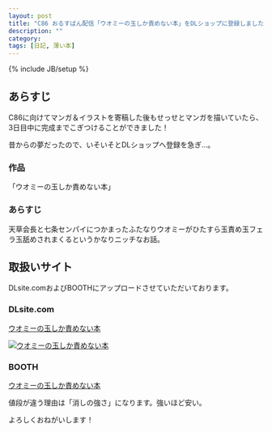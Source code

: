 ```yaml
---
layout: post
title: "C86 おるすばん配信「ウオミーの玉しか責めない本」をDLショップに登録しました"
description: ""
category: 
tags: [日記, 薄い本]
---
```

{% include JB/setup %}

## あらすじ

C86に向けてマンガ＆イラストを寄稿した後もせっせとマンガを描いていたら、3日目中に完成までこぎつけることができました！

昔からの夢だったので、いそいそとDLショップへ登録を急ぎ…。

### 作品

「ウオミーの玉しか責めない本」

### あらすじ

天草会長と七条センパイにつかまったふたなりウオミーがひたすら玉責め玉フェラ玉舐めされまくるというかなりニッチなお話。

## 取扱いサイト

DLsite.comおよびBOOTHにアップロードさせていただいております。

### DLsite.com

<a href="http://www.dlsite.com/maniax/dlaf/=/link/work/aid/yumystar/id/RJ139781.html" target="_blank">ウオミーの玉しか責めない本</a>

<a href="http://www.dlsite.com/maniax/dlaf/=/link/work/aid/yumystar/id/RJ139781.html" target="_blank"><img itemprop="image" src="//img.dlsite.jp/modpub/images2/work/doujin/RJ140000/RJ139781_img_main.jpg" alt="ウオミーの玉しか責めない本" title="ウオミーの玉しか責めない本" border="0" class="target_type" /></a>

### BOOTH

[ウオミーの玉しか責めない本](https://yu-my-star.booth.pm/items/34991)

値段が違う理由は「消しの強さ」になります。強いほど安い。

よろしくおねがいします！
